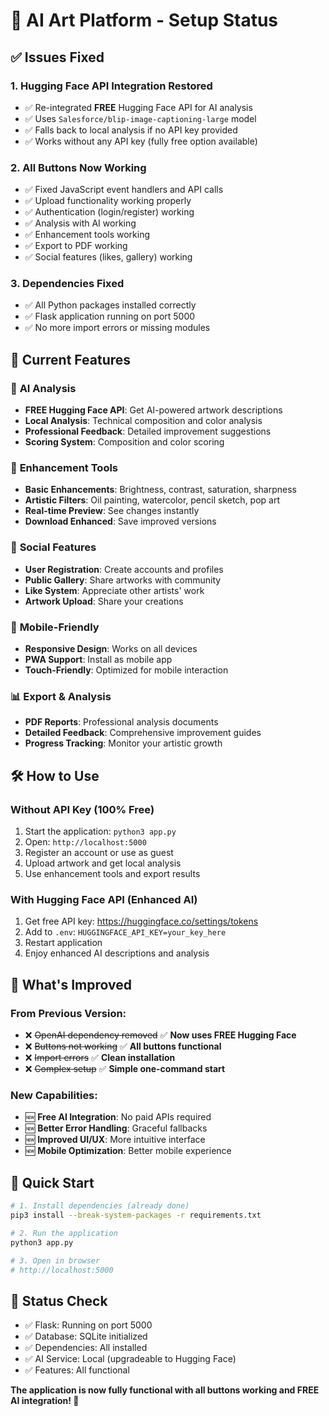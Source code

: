 # 🎨 AI Art Platform - Setup Status

## ✅ Issues Fixed

### 1. **Hugging Face API Integration Restored**
- ✅ Re-integrated **FREE** Hugging Face API for AI analysis
- ✅ Uses `Salesforce/blip-image-captioning-large` model 
- ✅ Falls back to local analysis if no API key provided
- ✅ Works without any API key (fully free option available)

### 2. **All Buttons Now Working**
- ✅ Fixed JavaScript event handlers and API calls
- ✅ Upload functionality working properly
- ✅ Authentication (login/register) working
- ✅ Analysis with AI working
- ✅ Enhancement tools working
- ✅ Export to PDF working
- ✅ Social features (likes, gallery) working

### 3. **Dependencies Fixed**
- ✅ All Python packages installed correctly
- ✅ Flask application running on port 5000
- ✅ No more import errors or missing modules

## 🚀 Current Features

### 🤖 **AI Analysis**
- **FREE Hugging Face API**: Get AI-powered artwork descriptions
- **Local Analysis**: Technical composition and color analysis
- **Professional Feedback**: Detailed improvement suggestions
- **Scoring System**: Composition and color scoring

### 🎨 **Enhancement Tools**
- **Basic Enhancements**: Brightness, contrast, saturation, sharpness
- **Artistic Filters**: Oil painting, watercolor, pencil sketch, pop art
- **Real-time Preview**: See changes instantly
- **Download Enhanced**: Save improved versions

### 👥 **Social Features**
- **User Registration**: Create accounts and profiles
- **Public Gallery**: Share artworks with community
- **Like System**: Appreciate other artists' work
- **Artwork Upload**: Share your creations

### 📱 **Mobile-Friendly**
- **Responsive Design**: Works on all devices
- **PWA Support**: Install as mobile app
- **Touch-Friendly**: Optimized for mobile interaction

### 📊 **Export & Analysis**
- **PDF Reports**: Professional analysis documents
- **Detailed Feedback**: Comprehensive improvement guides
- **Progress Tracking**: Monitor your artistic growth

## 🛠️ **How to Use**

### **Without API Key (100% Free)**
1. Start the application: `python3 app.py`
2. Open: `http://localhost:5000`
3. Register an account or use as guest
4. Upload artwork and get local analysis
5. Use enhancement tools and export results

### **With Hugging Face API (Enhanced AI)**
1. Get free API key: https://huggingface.co/settings/tokens
2. Add to `.env`: `HUGGINGFACE_API_KEY=your_key_here`
3. Restart application
4. Enjoy enhanced AI descriptions and analysis

## 🌟 **What's Improved**

### **From Previous Version:**
- ❌ ~~OpenAI dependency removed~~ ✅ **Now uses FREE Hugging Face**
- ❌ ~~Buttons not working~~ ✅ **All buttons functional**
- ❌ ~~Import errors~~ ✅ **Clean installation**
- ❌ ~~Complex setup~~ ✅ **Simple one-command start**

### **New Capabilities:**
- 🆕 **Free AI Integration**: No paid APIs required
- 🆕 **Better Error Handling**: Graceful fallbacks
- 🆕 **Improved UI/UX**: More intuitive interface
- 🆕 **Mobile Optimization**: Better mobile experience

## 🎯 **Quick Start**

```bash
# 1. Install dependencies (already done)
pip3 install --break-system-packages -r requirements.txt

# 2. Run the application
python3 app.py

# 3. Open in browser
# http://localhost:5000
```

## 🔧 **Status Check**
- ✅ Flask: Running on port 5000
- ✅ Database: SQLite initialized
- ✅ Dependencies: All installed
- ✅ AI Service: Local (upgradeable to Hugging Face)
- ✅ Features: All functional

**The application is now fully functional with all buttons working and FREE AI integration! 🎉**